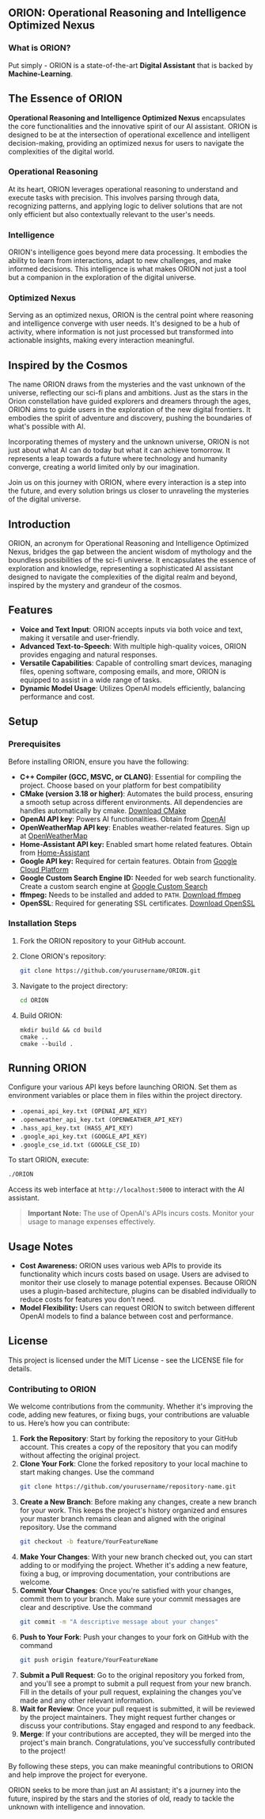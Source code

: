 ## ORION: Operational Reasoning and Intelligence Optimized Nexus

### What is ORION?

Put simply - ORION is a state-of-the-art **Digital Assistant** that is backed by **Machine-Learning**.

## The Essence of ORION

**Operational Reasoning and Intelligence Optimized Nexus** encapsulates the core functionalities and the innovative spirit of our AI assistant. ORION is designed to be at the intersection of operational excellence and intelligent decision-making, providing an optimized nexus for users to navigate the complexities of the digital world.

### Operational Reasoning

At its heart, ORION leverages operational reasoning to understand and execute tasks with precision. This involves parsing through data, recognizing patterns, and applying logic to deliver solutions that are not only efficient but also contextually relevant to the user's needs.

### Intelligence

ORION's intelligence goes beyond mere data processing. It embodies the ability to learn from interactions, adapt to new challenges, and make informed decisions. This intelligence is what makes ORION not just a tool but a companion in the exploration of the digital universe.

### Optimized Nexus

Serving as an optimized nexus, ORION is the central point where reasoning and intelligence converge with user needs. It's designed to be a hub of activity, where information is not just processed but transformed into actionable insights, making every interaction meaningful.

## Inspired by the Cosmos

The name ORION draws from the mysteries and the vast unknown of the universe, reflecting our sci-fi plans and ambitions. Just as the stars in the Orion constellation have guided explorers and dreamers through the ages, ORION aims to guide users in the exploration of the new digital frontiers. It embodies the spirit of adventure and discovery, pushing the boundaries of what's possible with AI.

Incorporating themes of mystery and the unknown universe, ORION is not just about what AI can do today but what it can achieve tomorrow. It represents a leap towards a future where technology and humanity converge, creating a world limited only by our imagination.

Join us on this journey with ORION, where every interaction is a step into the future, and every solution brings us closer to unraveling the mysteries of the digital universe.

## Introduction

ORION, an acronym for Operational Reasoning and Intelligence Optimized Nexus, bridges the gap between the ancient wisdom of mythology and the boundless possibilities of the sci-fi universe. It encapsulates the essence of exploration and knowledge, representing a sophisticated AI assistant designed to navigate the complexities of the digital realm and beyond, inspired by the mystery and grandeur of the cosmos.

## Features

- **Voice and Text Input**: ORION accepts inputs via both voice and text, making it versatile and user-friendly.
- **Advanced Text-to-Speech**: With multiple high-quality voices, ORION provides engaging and natural responses.
- **Versatile Capabilities**: Capable of controlling smart devices, managing files, opening software, composing emails, and more, ORION is equipped to assist in a wide range of tasks.
- **Dynamic Model Usage**: Utilizes OpenAI models efficiently, balancing performance and cost.

## Setup

### Prerequisites

Before installing ORION, ensure you have the following:

- **C++ Compiler (GCC, MSVC, or CLANG)**: Essential for compiling the project. Choose based on your platform for best compatibility
- **CMake (version 3.18 or higher)**: Automates the build process, ensuring a smooth setup across different
  environments. All dependencies are handles automatically by cmake. [Download CMake](https://cmake.org/download/)
- **OpenAI API key**: Powers AI functionalities. Obtain from [OpenAI](https://openai.com/)
- **OpenWeatherMap API key**: Enables weather-related features. Sign up at [OpenWeatherMap](https://openweathermap.org/api)
- **Home-Assistant API key:** Enabled smart home related features. Obtain from [Home-Assistant](https://developers.home-assistant.io/docs/api/rest/ "How to obtain API Key")
- **Google API key:** Required for certain features. Obtain from [Google Cloud Platform](https://cloud.google.com/)
- **Google Custom Search Engine ID:** Needed for web search functionality. Create a custom search engine
  at [Google Custom Search](https://cse.google.com/cse/)
- **ffmpeg:** Needs to be installed and added to `PATH`. [Download ffmpeg](https://ffmpeg.org/download.html)
- **OpenSSL**: Required for generating SSL certificates. [Download OpenSSL](https://www.openssl.org/source/)

### Installation Steps

1. Fork the ORION repository to your GitHub account.


2. Clone ORION's repository:
   ```bash
   git clone https://github.com/yourusername/ORION.git
   ```
3. Navigate to the project directory:
   ```bash
   cd ORION
   ```
4. Build ORION:
   ```
   mkdir build && cd build
   cmake ..
   cmake --build .
   ```

## Running ORION

Configure your various API keys before launching ORION. Set them as environment variables or place them in files within the project directory.

* `.openai_api_key.txt (OPENAI_API_KEY)`
* `.openweather_api_key.txt (OPENWEATHER_API_KEY)`
* `.hass_api_key.txt (HASS_API_KEY)`
* `.google_api_key.txt (GOOGLE_API_KEY)`
* `.google_cse_id.txt (GOOGLE_CSE_ID)`

To start ORION, execute:

```bash
./ORION
```

Access its web interface at `http://localhost:5000` to interact with the AI assistant.

> **Important Note:** The use of OpenAI's APIs incurs costs. Monitor your usage to manage expenses effectively.

## Usage Notes

- **Cost Awareness:** ORION uses various web APIs to provide its functionality which incurs costs based on usage. Users
  are advised to monitor their use closely to manage potential expenses. Because ORION uses a plugin-based architecture,
  plugins can be disabled individually to reduce costs for features you don't need.
- **Model Flexibility:** Users can request ORION to switch between different OpenAI models to find a balance between cost and performance.

## License

This project is licensed under the MIT License - see the LICENSE file for details.

### Contributing to ORION

We welcome contributions from the community. Whether it's improving the code, adding new features, or fixing bugs, your contributions are valuable to us. Here’s how you can contribute:

1. **Fork the Repository**: Start by forking the repository to your GitHub account. This creates a copy of the repository that you can modify without affecting the original project.
2. **Clone Your Fork**: Clone the forked repository to your local machine to start making changes. Use the command
   ```bash
   git clone https://github.com/yourusername/repository-name.git
   ```
3. **Create a New Branch**: Before making any changes, create a new branch for your work. This keeps the project's history organized and ensures your master branch remains clean and aligned with the original repository. Use the command
   ```bash
   git checkout -b feature/YourFeatureName
   ```
4. **Make Your Changes**: With your new branch checked out, you can start adding to or modifying the project. Whether it's adding a new feature, fixing a bug, or improving documentation, your contributions are welcome.
5. **Commit Your Changes**: Once you're satisfied with your changes, commit them to your branch. Make sure your commit messages are clear and descriptive. Use the command
   ```bash
   git commit -m "A descriptive message about your changes"
   ```
6. **Push to Your Fork**: Push your changes to your fork on GitHub with the command
   ```bash
   git push origin feature/YourFeatureName
   ```
7. **Submit a Pull Request**: Go to the original repository you forked from, and you'll see a prompt to submit a pull request from your new branch. Fill in the details of your pull request, explaining the changes you've made and any other relevant information.
8. **Wait for Review**: Once your pull request is submitted, it will be reviewed by the project maintainers. They might request further changes or discuss your contributions. Stay engaged and respond to any feedback.
9. **Merge**: If your contributions are accepted, they will be merged into the project's main branch. Congratulations, you've successfully contributed to the project!

By following these steps, you can make meaningful contributions to ORION and help improve the project for everyone.

ORION seeks to be more than just an AI assistant; it's a journey into the future, inspired by the stars and the stories of old, ready to tackle the unknown with intelligence and innovation.
